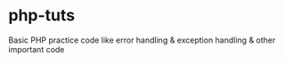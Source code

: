 # php-tuts
Basic PHP practice code like error handling &amp; exception handling &amp; other important code
